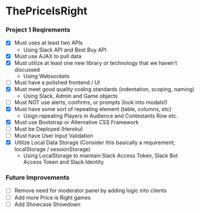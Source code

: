 # ThePriceIsRight

### Project 1 Reqirements
* [x] Must uses at least two APIs
  * Using Slack API and Best Buy API
* [x] Must use AJAX to pull data
* [x] Must utilize at least one new library or technology that we haven't discussed
  * Using Websockets
* [ ] Must have a polished frontend / UI 
* [x] Must meet good quality coding standards (indentation, scoping, naming)
  * Using Slack, Admin and Game objects
* [ ] Must NOT use alerts, confirms, or prompts (look into modals!)
* [x] Must have some sort of repeating element (table, columns, etc)
  * Usign repeating Players in Audience and Contestants Row etc.
* [x] Must use Bootstrap or Alternative CSS Framework
* [ ] Must be Deployed (Heroku)
* [ ] Must have User Input Validation 
* [x] Utilize Local Data Storage (Consider this basically a requirement; localStorage / sessionStorage)
  * Using LocalStorage to maintain Slack Access Token, Slack Bot Access Token and Slack Identity
  
  
### Future Improvements
* [ ] Remove need for moderator panel by adding logic into clients
* [ ] Add more Price is Right games
* [ ] Add Showcase Showdown
